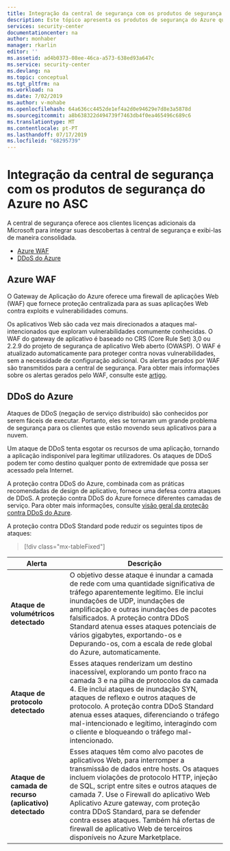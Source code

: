 ```yaml
---
title: Integração da central de segurança com os produtos de segurança do Azure | Microsoft Docs
description: Este tópico apresenta os produtos de segurança do Azure que foram integrados à central de segurança do Azure.
services: security-center
documentationcenter: na
author: monhaber
manager: rkarlin
editor: ''
ms.assetid: ad4b0373-08ee-46ca-a573-638ed93a647c
ms.service: security-center
ms.devlang: na
ms.topic: conceptual
ms.tgt_pltfrm: na
ms.workload: na
ms.date: 7/02/2019
ms.author: v-mohabe
ms.openlocfilehash: 64a636cc4452de1ef4a2d0e94629e7d8e3a5878d
ms.sourcegitcommit: a8b638322d494739f7463db4f0ea465496c689c6
ms.translationtype: MT
ms.contentlocale: pt-PT
ms.lasthandoff: 07/17/2019
ms.locfileid: "68295739"
---
```

# <a name="security-center-integration-with-azure-security-products-in-asc"></a>Integração da central de segurança com os produtos de segurança do Azure no ASC

A central de segurança oferece aos clientes licenças adicionais da Microsoft para integrar suas descobertas à central de segurança e exibi-las de maneira consolidada.

* [Azure WAF](#azure-waf)
* [DDoS do Azure](#azure-ddos)

## Azure WAF <a name="azure-waf"></a>

O Gateway de Aplicação do Azure oferece uma firewall de aplicações Web (WAF) que fornece proteção centralizada para as suas aplicações Web contra exploits e vulnerabilidades comuns.

Os aplicativos Web são cada vez mais direcionados a ataques mal-intencionados que exploram vulnerabilidades comumente conhecidas. O WAF do gateway de aplicativo é baseado no CRS (Core Rule Set) 3,0 ou 2.2.9 do projeto de segurança de aplicativo Web aberto (OWASP). O WAF é atualizado automaticamente para proteger contra novas vulnerabilidades, sem a necessidade de configuração adicional. Os alertas gerados por WAF são transmitidos para a central de segurança. Para obter mais informações sobre os alertas gerados pelo WAF, consulte este [artigo](https://docs.microsoft.com/azure/application-gateway/application-gateway-crs-rulegroups-rules?tabs=owasp3#crs911).

## DDoS do Azure<a name="azure-ddos"></a>

Ataques de DDoS (negação de serviço distribuído) são conhecidos por serem fáceis de executar. Portanto, eles se tornaram um grande problema de segurança para os clientes que estão movendo seus aplicativos para a nuvem. 

Um ataque de DDoS tenta esgotar os recursos de uma aplicação, tornando a aplicação indisponível para legitimar utilizadores. Os ataques de DDoS podem ter como destino qualquer ponto de extremidade que possa ser acessado pela Internet.

A proteção contra DDoS do Azure, combinada com as práticas recomendadas de design de aplicativo, fornece uma defesa contra ataques de DDoS. A proteção contra DDoS do Azure fornece diferentes camadas de serviço. Para obter mais informações, consulte [visão geral da proteção contra DDoS do Azure](https://docs.microsoft.com/azure/virtual-network/ddos-protection-overview).

A proteção contra DDoS Standard pode reduzir os seguintes tipos de ataques:

> [!div class="mx-tableFixed"]

|Alerta|Descrição|
|---|---|
|**Ataque de volumétricos detectado**|O objetivo desse ataque é inundar a camada de rede com uma quantidade significativa de tráfego aparentemente legítimo. Ele inclui inundações de UDP, inundações de amplificação e outras inundações de pacotes falsificados. A proteção contra DDoS Standard atenua esses ataques potenciais de vários gigabytes, exportando-os e Depurando-os, com a escala de rede global do Azure, automaticamente.|
|**Ataque de protocolo detectado**|Esses ataques renderizam um destino inacessível, explorando um ponto fraco na camada 3 e na pilha de protocolos da camada 4. Ele inclui ataques de inundação SYN, ataques de reflexo e outros ataques de protocolo. A proteção contra DDoS Standard atenua esses ataques, diferenciando o tráfego mal-intencionado e legítimo, interagindo com o cliente e bloqueando o tráfego mal-intencionado.|
|**Ataque de camada de recurso (aplicativo) detectado**|Esses ataques têm como alvo pacotes de aplicativos Web, para interromper a transmissão de dados entre hosts. Os ataques incluem violações de protocolo HTTP, injeção de SQL, script entre sites e outros ataques de camada 7. Use o Firewall do aplicativo Web Aplicativo Azure gateway, com proteção contra DDoS Standard, para se defender contra esses ataques. Também há ofertas de firewall de aplicativo Web de terceiros disponíveis no Azure Marketplace.|
